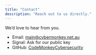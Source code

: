 ```yaml
---
title: "Contact"
description: "Reach out to us directly."
---
```


We’d love to hear from you.

- Email: [main@cybermonkey.net.au](mailto:main@cybermonkey.net.au)
- Signal: Ask for our public key
- GitHub: [CodeMonkeyCybersecurity](https://github.com/CodeMonkeyCybersecurity)